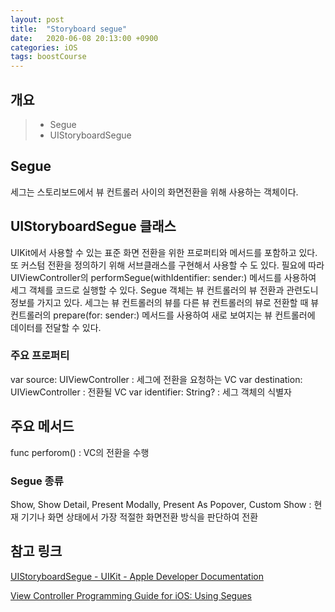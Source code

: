 ```yaml
---
layout: post
title:  "Storyboard segue"
date:   2020-06-08 20:13:00 +0900
categories: iOS
tags: boostCourse
---
```


## 개요
> * Segue
> * UIStoryboardSegue

## Segue
세그는 스토리보드에서 뷰 컨트롤러 사이의 화면전환을 위해 사용하는 객체이다.

## UIStoryboardSegue 클래스
UIKit에서 사용할 수 있는 표준 화면 전환을 위한 프로퍼티와 메서드를 포함하고 있다. 또 커스텀 전환을 정의하기 위해 서브클래스를 구현해서 사용할 수 도 있다. 필요에 따라 UIViewController의 performSegue(withIdentifier: sender:) 메서드를 사용하여 세그 객체를 코드로 실행할 수 있다.
Segue 객체는 뷰 컨트롤러의 뷰 전환과 관련도니 정보를 가지고 있다. 세그는 뷰 컨트롤러의 뷰를 다른 뷰 컨트롤러의 뷰로 전환할 때 뷰 컨트롤러의 prepare(for: sender:) 메서드를 사용하여 새로 보여지는 뷰 컨트롤러에 데이터를 전달할 수 있다.

### 주요 프로퍼티
var source: UIViewController : 세그에 전환을 요청하는 VC
var destination: UIViewController : 전환될 VC
var identifier: String? : 세그 객체의 식별자

## 주요 메서드
func perforom() : VC의 전환을 수행

### Segue 종류
Show, Show Detail, Present Modally, Present As Popover, Custom
Show : 현재 기기나 화면 상태에서 가장 적절한 화면전환 방식을 판단하여 전환

## 참고 링크

[UIStoryboardSegue - UIKit - Apple Developer Documentation](https://developer.apple.com/documentation/uikit/uistoryboardsegue)

[View Controller Programming Guide for iOS: Using Segues](https://developer.apple.com/library/archive/featuredarticles/ViewControllerPGforiPhoneOS/UsingSegues.html)


